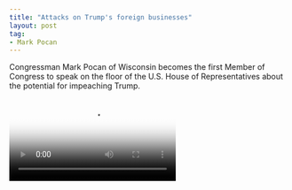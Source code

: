 ```yaml
---
title: "Attacks on Trump's foreign businesses"
layout: post
tag:
- Mark Pocan
---
```


Congressman Mark Pocan of Wisconsin becomes the first Member of Congress to speak on the floor of the U.S. House of Representatives about the potential for impeaching Trump.

<video controls src="/assets/2017-02-12-mark-pocan.mp4" poster="/assets/2017-02-12-mark-pocan.png"></video>

